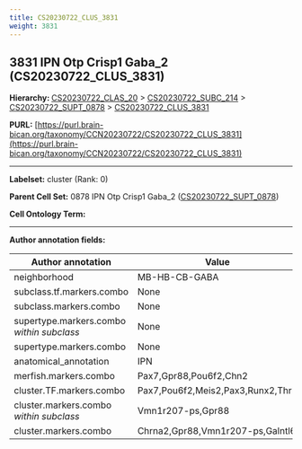```yaml
---
title: CS20230722_CLUS_3831
weight: 3831
---
```

## 3831 IPN Otp Crisp1 Gaba_2 (CS20230722_CLUS_3831)
<b>Hierarchy: </b>
[CS20230722_CLAS_20](../CS20230722_CLAS_20) >
[CS20230722_SUBC_214](../CS20230722_SUBC_214) >
[CS20230722_SUPT_0878](../CS20230722_SUPT_0878) >
[CS20230722_CLUS_3831](../CS20230722_CLUS_3831)

**PURL:** [https://purl.brain-bican.org/taxonomy/CCN20230722/CS20230722_CLUS_3831](https://purl.brain-bican.org/taxonomy/CCN20230722/CS20230722_CLUS_3831)

---


**Labelset:** cluster (Rank: 0)

**Parent Cell Set:** 0878 IPN Otp Crisp1 Gaba_2 ([CS20230722_SUPT_0878](../CS20230722_SUPT_0878))



**Cell Ontology Term:** 

[MARKER GENES.]: #


---

[TRANSFERRED ANNOTATIONS.]: #


[AUTHOR ANNOTATION FIELDS.]: #


**Author annotation fields:**

| Author annotation | Value |
|-------------------|-------|
|neighborhood|MB-HB-CB-GABA|
|subclass.tf.markers.combo|None|
|subclass.markers.combo|None|
|supertype.markers.combo _within subclass_|None|
|supertype.markers.combo|None|
|anatomical_annotation|IPN|
|merfish.markers.combo|Pax7,Gpr88,Pou6f2,Chn2|
|cluster.TF.markers.combo|Pax7,Pou6f2,Meis2,Pax3,Runx2,Thrb|
|cluster.markers.combo _within subclass_|Vmn1r207-ps,Gpr88|
|cluster.markers.combo|Chrna2,Gpr88,Vmn1r207-ps,Galntl6|
